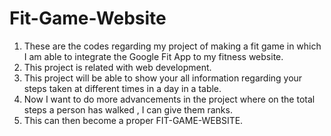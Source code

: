 # Fit-Game-Website
1. These are the codes regarding my project of making a fit game in which I am able to integrate the Google Fit App to my fitness website.
2. This project is related with web development.
3. This project will be able to show your all information regarding your steps taken at different times in a day in a table.
4. Now I want to do more advancements in the project where on the total steps a person has walked , I can give them ranks.
5. This can then become a proper FIT-GAME-WEBSITE.
